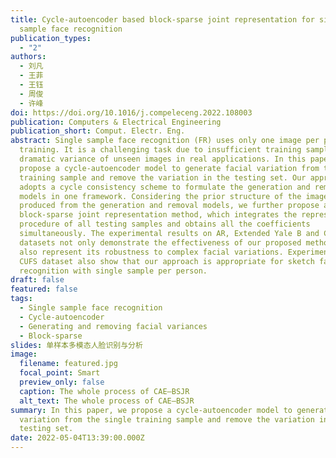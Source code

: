 ```yaml
---
title: Cycle-autoencoder based block-sparse joint representation for single
  sample face recognition
publication_types:
  - "2"
authors:
  - 刘凡
  - 王菲
  - 王钰
  - 周俊
  - 许峰
doi: https://doi.org/10.1016/j.compeleceng.2022.108003
publication: Computers & Electrical Engineering
publication_short: Comput. Electr. Eng.
abstract: Single sample face recognition (FR) uses only one image per person for
  training. It is a challenging task due to insufficient training samples and
  dramatic variance of unseen images in real applications. In this paper, we
  propose a cycle-autoencoder model to generate facial variation from the single
  training sample and remove the variation in the testing set. Our approach
  adopts a cycle consistency scheme to formulate the generation and removal
  models in one framework. Considering the prior structure of the images
  produced from the generation and removal models, we further propose a
  block-sparse joint representation method, which integrates the representation
  procedure of all testing samples and obtains all the coefficients
  simultaneously. The experimental results on AR, Extended Yale B and CUFS
  datasets not only demonstrate the effectiveness of our proposed method, but
  also represent its robustness to complex facial variations. Experiments on the
  CUFS dataset also show that our approach is appropriate for sketch face
  recognition with single sample per person.
draft: false
featured: false
tags:
  - Single sample face recognition
  - Cycle-autoencoder
  - Generating and removing facial variances
  - Block-sparse
slides: 单样本多模态人脸识别与分析
image:
  filename: featured.jpg
  focal_point: Smart
  preview_only: false
  caption: The whole process of CAE–BSJR
  alt_text: The whole process of CAE–BSJR
summary: In this paper, we propose a cycle-autoencoder model to generate facial
  variation from the single training sample and remove the variation in the
  testing set.
date: 2022-05-04T13:39:00.000Z
---
```

